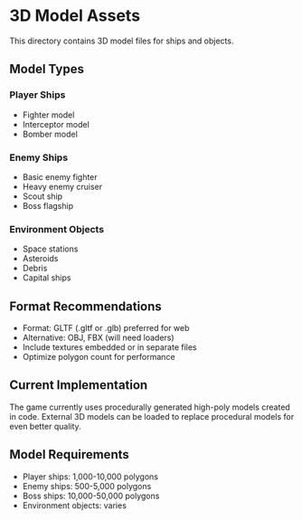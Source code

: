 # 3D Model Assets

This directory contains 3D model files for ships and objects.

## Model Types

### Player Ships
- Fighter model
- Interceptor model
- Bomber model

### Enemy Ships
- Basic enemy fighter
- Heavy enemy cruiser
- Scout ship
- Boss flagship

### Environment Objects
- Space stations
- Asteroids
- Debris
- Capital ships

## Format Recommendations
- Format: GLTF (.gltf or .glb) preferred for web
- Alternative: OBJ, FBX (will need loaders)
- Include textures embedded or in separate files
- Optimize polygon count for performance

## Current Implementation
The game currently uses procedurally generated high-poly models created in code.
External 3D models can be loaded to replace procedural models for even better quality.

## Model Requirements
- Player ships: 1,000-10,000 polygons
- Enemy ships: 500-5,000 polygons  
- Boss ships: 10,000-50,000 polygons
- Environment objects: varies
